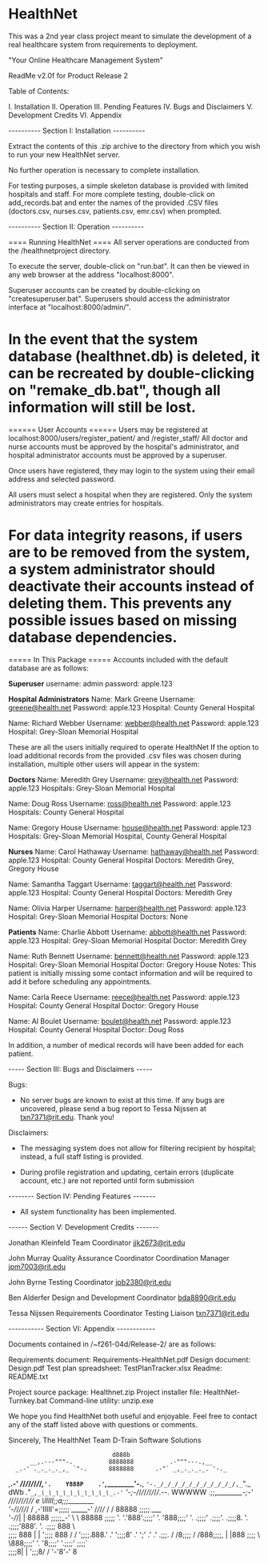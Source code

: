 # HealthNet 

This was a 2nd year class project meant to simulate the development of a real healthcare system from requirements to deployment.

"Your Online Healthcare Management System"

ReadMe v2.0f for Product Release 2

Table of Contents:

  I.    Installation
 II.    Operation
III.    Pending Features
 IV.    Bugs and Disclaimers
  V.    Development Credits
 VI.    Appendix


---------- Section I: Installation ----------

Extract the contents of this .zip archive to the directory from which you wish
to run your new HealthNet server.

No further operation is necessary to complete installation.

For testing purposes, a simple skeleton database is provided with limited
hospitals and staff. For more complete testing, double-click on add_records.bat
and enter the names of the provided .CSV files (doctors.csv, nurses.csv,
patients.csv, emr.csv) when prompted.

---------- Section II: Operation   ----------

==== Running HealthNet ====
All server operations are conducted from the /healthnetproject directory.

To execute the server, double-click on "run.bat". It can then be viewed in any
web browser at the address "localhost:8000".

Superuser accounts can be created by double-clicking on "createsuperuser.bat".
Superusers should access the administrator interface at "localhost:8000/admin/".

In the event that the system database (healthnet.db) is deleted, it can be
recreated by double-clicking on "remake_db.bat", though all information will still
be lost.
===========================

====== User Accounts ======
Users may be registered at localhost:8000/users/register_patient/ and /register_staff/
All doctor and nurse accounts must be approved by the hospital's administrator,
and hospital administrator accounts must be approved by a superuser.

Once users have registered, they may login to the system using their email
address and selected password.

All users must select a hospital when they are registered. Only the system
administrators may create entries for hospitals.

For data integrity reasons, if users are to be removed from the system, a system
administrator should deactivate their accounts instead of deleting them. This
prevents any possible issues based on missing database dependencies.
===========================

===== In This Package =====
Accounts included with the default database are as follows:

__Superuser__
username:   admin
password:   apple.123

__Hospital Administrators__
Name:       Mark Greene
Username:   greene@health.net
Password:   apple.123
Hospital:   County General Hospital

Name:       Richard Webber
Username:   webber@health.net
Password:   apple.123
Hospital:   Grey-Sloan Memorial Hospital

These are all the users initially required to operate HealthNet
If the option to load additional records from the provided .csv files was
chosen during installation, multiple other users will appear in the system:

__Doctors__
Name:       Meredith Grey
Username:   grey@health.net
Password:   apple.123
Hospitals:  Grey-Sloan Memorial Hospital

Name:       Doug Ross
Username:   ross@health.net
Password:   apple.123
Hospitals:  County General Hospital

Name:       Gregory House
Username:   house@health.net
Password:   apple.123
Hospitals:  Grey-Sloan Memorial Hospital, County General Hospital

__Nurses__
Name:       Carol Hathaway
Username:   hathaway@health.net
Password:   apple.123
Hospital:   County General Hospital
Doctors:    Meredith Grey, Gregory House

Name:       Samantha Taggart
Username:   taggart@health.net
Password:   apple.123
Hospital:   County General Hospital
Doctors:    Meredith Grey

Name:       Olivia Harper
Username:   harper@health.net
Password:   apple.123
Hospital:   Grey-Sloan Memorial Hospital
Doctors:    None

__Patients__
Name:       Charlie Abbott
Username:   abbott@health.net
Password:   apple.123
Hospital:   Grey-Sloan Memorial Hospital
Doctor:     Meredith Grey

Name:       Ruth Bennett
Username:   bennett@health.net
Password:   apple.123
Hospital:   Grey-Sloan Memorial Hospital
Doctor:     Gregory House
Notes:      This patient is initially missing some contact information and
            will be required to add it before scheduling any appointments.

Name:       Carla Reece
Username:   reece@health.net
Password:   apple.123
Hospital:   County General Hospital
Doctor:     Gregory House

Name:       Al Boulet
Username:   boulet@health.net
Password:   apple.123
Hospital:   County General Hospital
Doctor:     Doug Ross

In addition, a number of medical records will have been added for each patient.

----- Section III: Bugs and Disclaimers -----

Bugs:

*   No server bugs are known to exist at this time. If any bugs are uncovered,
    please send a bug report to Tessa Nijssen at txn7371@rit.edu. Thank you!

Disclaimers:

*   The messaging system does not allow for filtering recipient by hospital;
    instead, a full staff listing is provided.

*   During profile registration and updating, certain errors (duplicate
    account, etc.) are not reported until form submission


-------- Section IV: Pending Features -------

*   All system functionality has been implemented.

------ Section V: Development Credits -------

Jonathan Kleinfeld
Team Coordinator
jjk2673@rit.edu

John Murray
Quality Assurance Coordinator
Coordination Manager
jpm7003@rit.edu

John Byrne
Testing Coordinator
jpb2380@rit.edu

Ben Alderfer
Design and Development Coordinator
bda8890@rit.edu

Tessa Nijssen
Requirements Coordinator
Testing Liaison
txn7371@rit.edu

----------- Section VI: Appendix ------------

Documents contained in /~f261-04d/Release-2/
are as follows:

Requirements document:   Requirements-HealthNet.pdf
Design document:         Design.pdf
Test plan spreadsheet:   TestPlanTracker.xlsx
Readme:                  README.txt

Project source package:  Healthnet.zip
Project installer file:  HealthNet-Turnkey.bat
Command-line utility:    unzip.exe

We hope you find HealthNet both useful and enjoyable. Feel free to contact
any of the staff listed above with questions or comments.

Sincerely,
The HealthNet Team
D-Train Software Solutions

                                 d888b
          __,.---"""-.          8888888          .-"""---.,__
      _.-' ._._._._,_ `"-.      8888888      .-"` _,_._._._. '-._
,__.-' _/_/_/_/_/_/_/_/_,_`'.    Y888P    .'`_,_\_\_\_\_\_\_\_\_'-.__,
 `'-._/_/_/_/_/_/_/_/_/_/_/,_`"._ dWb _."`_,_\_\_\_\_\_\_\_\_\_\_.-'`
      '-;-/_/_/_/_/_/_/_/_/_.--. WWWWW .;;,_\_\_\_\_\_\_\_\_\-;-'
          /_/_/_/_/_/_/_/_//  e \IIIII;;a;;;\_\_\_\_\_\_\_\_\
            '-/_/_/_/_/_/ /   ,-'IIIII'=;;;;; \_\_\_\_\_\-'
                /_/_/_/_ /   /   88888   ;;;;; _\_\_\_\
                    '-/_/|   |   88888   ;;;;;\_\-'
                          \   \  88888  ;;;;;
                           '.  '.'888'.;;;;'
                             '.  '888;;;;'
                               '. .;;;;'
                                .;;;;'.
                              .;;;;8.  '.
                            .;;;;'888'.  '.
                           .;;;;  888  \   \
                           ;;;;   888  |   |
                           ';;;;  888  /   /
                            ';;;;.888.'  .'
                              ';;;;8'  .'
                                ';'  .'
                               .'  .;;;.
                              /   /8\;;;;
                             /   /888;;;;,
                             |   |888 ;;;;
                             \   \888;;;;'
                              '.  '8;;;;'
                                '.;;;;'
                                ;;;;` \
                               ;;;;8|  |
                               ';;;8/  /
                                '-'8'-'
                                   8
